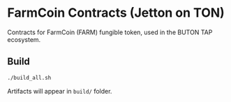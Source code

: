 # FarmCoin Contracts (Jetton on TON)

Contracts for FarmCoin (FARM) fungible token, used in the BUTON TAP ecosystem.

## Build
```bash
./build_all.sh
```

Artifacts will appear in `build/` folder.

